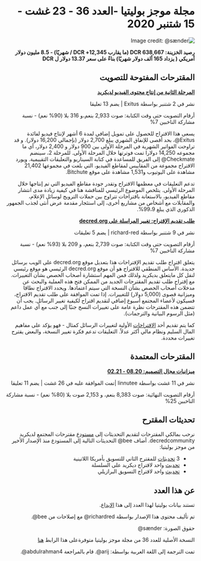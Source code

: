 <div dir="rtl">

# مجلة موجز بوليتيا -العدد 36 - 23 غشت - 15 شتنبر 2020

![Image credit: @sænder](img/issue036/036-title.png)

**رصيد الخزينة: 638,667 DCR (ما يقارب 12,345+ DCR / شهريًا) - 8.5 مليون دولار أمريكي ( يزداد 165 ألف دولار شهريًا) بناءً على سعر 13.37 دولار ل DCR**

## المقترحات المفتوحة للتصويت

**[المرحلة الثانية من إنتاج محتوى الفيديو لديكريد](https://proposals.decred.org/proposals/1e55a41)**

نشر في 2 شتنبر بواسطة Exitus | يضم 13 تعليقا

أرقام التصويت حتى وقت الكتابة: صوت 2,933 بنعم،و 316 بلا (90% نعم) - نسبة مشاركة الناخبين 7%

يسعى هذا الاقتراح للحصول على تمويل إضافي لمدة 6 أشهر لإنتاج فيديو لفائدة Exitus@، بحد أقصى للإنفاق الشهري يبلغ 2,700 دولار (بإجمالي 16,200 دولار). و قد تراوحت الفواتير الشهرية في المرحلة الأولى بين 900 دولار و 2,400 دولار، أي ما مجموعه 14,250 دولارا تمت فوترتها خلال المرحلة الأولى. للمرحلة 2، سينضم Checkmate@ إلى الفريق للمساعدة في كتابة السيناريو والتعليقات التقييمية. ويورد الاقتراح مجموعة من المقاييس لمقاطع الفيديو، التي بلغت في مجموعها 21,402 مشاهدة على اليوتيوب و1,531 مشاهدة على موقع Bitchute.

تدعم التعليقات في معظمها الاقتراح وتقدر جودة مقاطع الفيديو التي تم إنتاجها خلال المرحلة الأولى. يتلخص الموضوع الرئيسي للمناقشة هنا في كيفية زيادة مدى انتشار مقاطع الفيديو،  بالاستعانة باقتراحات تتراوح بين حملات الترويج لوسائل الإعلام، والمقابلات مع أشخاص من مشاريع أخرى، إلى استئجار مقدمة عرض أنثى لجذب الجمهور الذكوري الذي يبلغ 99،9%.

**[طلب تقديم الإقتراح: تغيير المراسلة على decred.org](https://proposals.decred.org/proposals/91becea)**

نشر في 9 شتنبر بواسطة richard-red | يضم 5 تعليقات

أرقام التصويت حتى وقت الكتابة: صوت 2,739 بنعم، و 209 بلا (93% نعم) - نسبة مشاركة الناخبين 7%

يتعلق اقتراح طلب تقديم الإقتراحات هذا بتعديل موقع decred.org على الويب برسائل جديدة. الأساس المنطقي للاقتراح هو أن موقع decred.org الرئيسي هو موقع رئيسي لنقل كل مايتعلق بديكريد ولذلك فمن المهم استشارة أصحاب الحصص بشأن التغييرات. مع إقتراح طلب تقديم المقترحات الجديد من الممكن فتح هذه العملية والبحث عن مدخلات أصحاب الحصص بشأن النسخة التي سيتم اعتمادها. ويحدد الاقتراح نطاقا وميزانية قصوى (5,000 دولار) للتغييرات. إذا تمت الموافقة على طلب تقديم الاقتراح، فسيكون لأعضاء المجتمع أسبوع إضافي لتقديم اقتراح لكيفية تغيير الرسائل. يجب أن تتضمن هذه المقترحات نظرة عامة على تغييرات النسخ جنبًا إلى جنب مع أي عمل داعم (مثل الرسوم البيانية والترجمات).

كما يتم تقديم أحد [الاقتراحات](https://gist.github.com/RichardRed0x/22c584e7fd9413c1a3f3284069998892) الأولية لتغييرات الرسائل كمثال - فهو يؤكد على مفاهيم المال السليم ونظام مالي أكثر عدلاً. التعليقات تدعم فكرة تغيير النسخة، والبعض يقترح تغييرات محددة.

## المقترحات المعتمدة

**[ميزانيات مجال التصميم: 08.20 - 02.21](https://proposals.decred.org/proposals/1dc1571)**

نشر في 11 غشت بواسطة linnutee |تمت الموافقة عليه في 26 غشت | يضم 11 تعليقا

أرقام التصويت النهائية: صوت 8,383 بنعم، و 2,153 صوت بلا (80% نعم) - نسبة مشاركة الناخبين 25%

## تحديثات المقترح

نرحب بمالكي المقترحات لتقديم التحديثات إلى [مستودع](https://github.com/decredcommunity/proposals/tree/master/proposals) مقترحات المجتمع لديكريد decredcommunity. أضاف bee@ التحديثات التالية إلى المستودع منذ الإصدار الأخير من موجز بوليتيا:

* 3 [تحديثات](https://github.com/decredcommunity/proposals/tree/master/proposals/3c02b67/updates) للمقترح الثاني للتسويق بأمريكا اللاتينية
* [تحديث](https://github.com/decredcommunity/proposals/blob/master/proposals/0230918/updates/20200823.md) واحد لاقتراح ديكريد على السلسلة
* [تحديث](https://github.com/decredcommunity/proposals/blob/master/proposals/bc20f98/updates/20200830.md) واحد لاقتراح التسويق البرازيلي

## عن هذا العدد

تستند بيانات بوليتيا لهذا العدد إلى هذا [الإيداع](https://github.com/decred-proposals/mainnet/commit/0918000c192c9e3c2d16ef27b3ad76f1d825f6fd).

تم تأليف محتوى هذا الإصدار بواسطة richardred@ مع إصلاحات من bee@.

حقوق الصورة: sænder@

النسخة الأصلية للعدد 36 من مجلة موجز بوليتيا متوفرةعلى هذا الرابط [هنا](https://www.blockcommons.red/politeia-digest/issue036/)

تمت الترجمة إلى اللغة العربية بواسطة: arij@. قام بالمراجعة abdulrahman4@.

</div>

